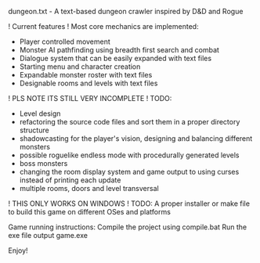 dungeon.txt - A text-based dungeon crawler inspired by D&D and Rogue

! Current features !
Most core mechanics are implemented:
- Player controlled movement
- Monster AI pathfinding using breadth first search and combat
- Dialogue system that can be easily expanded with text files
- Starting menu and character creation
- Expandable monster roster with text files
- Designable rooms and levels with text files


! PLS NOTE ITS STILL VERY INCOMPLETE !
TODO: 
- Level design
- refactoring the source code files and sort them in a proper directory structure
- shadowcasting for the player's vision, designing and balancing different monsters
- possible roguelike endless mode with procedurally generated levels
- boss monsters
- changing the room display system and game output to using curses instead of printing each update
- multiple rooms, doors and level transversal

! THIS ONLY WORKS ON WINDOWS !
TODO: A proper installer or make file to build this game on different OSes and platforms

Game running instructions:
Compile the project using compile.bat
Run the exe file output game.exe

Enjoy!
